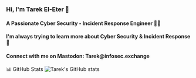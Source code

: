 <h3 align="left">Hi, I'm Tarek El-Eter 👋</h3>
<h4 align="left">A Passionate Cyber Security - Incident Response Engineer 👨‍💻</h4>
<h4 align="left">I'm always trying to learn more about Cyber Security & Incident Response 🌱</h4>
<h4 align="left">Connect with me on Mastodon: Tarek@infosec.exchange</h4>

📊 GitHub Stats ![Tarek's GitHub stats](https://github-readme-stats.vercel.app/api?username=teleter&show_icons=true&theme=transparent)
